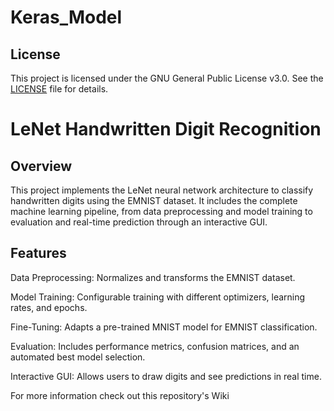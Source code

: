 # Keras_Model
## License
This project is licensed under the GNU General Public License v3.0. See the [LICENSE](./LICENSE.txt) file for details.
# LeNet Handwritten Digit Recognition
## Overview
This project implements the LeNet neural network architecture to classify handwritten digits using the EMNIST dataset. It includes the complete machine learning pipeline, from data preprocessing and model training to evaluation and real-time prediction through an interactive GUI.

## Features
Data Preprocessing: Normalizes and transforms the EMNIST dataset.

Model Training: Configurable training with different optimizers, learning rates, and epochs.

Fine-Tuning: Adapts a pre-trained MNIST model for EMNIST classification.

Evaluation: Includes performance metrics, confusion matrices, and an automated best model selection.

Interactive GUI: Allows users to draw digits and see predictions in real time.



For more information check out this repository's Wiki

